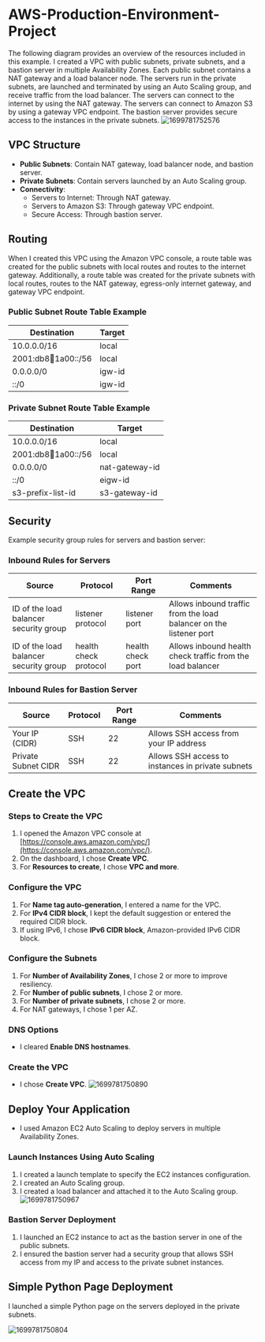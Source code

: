 # AWS-Production-Environment-Project

 The following diagram provides an overview of the resources included in this example. I created a VPC with public subnets, private subnets, and a bastion server in multiple Availability Zones. Each public subnet contains a NAT gateway and a load balancer node. The servers run in the private subnets, are launched and terminated by using an Auto Scaling group, and receive traffic from the load balancer. The servers can connect to the internet by using the NAT gateway. The servers can connect to Amazon S3 by using a gateway VPC endpoint. The bastion server provides secure access to the instances in the private subnets.
![1699781752576](https://github.com/PoornaChaitanya/AWS-Production-Environment-Project/assets/84367538/360cee37-03fd-4ac8-95f0-b397f3df630a)

## VPC Structure

- **Public Subnets**: Contain NAT gateway, load balancer node, and bastion server.
- **Private Subnets**: Contain servers launched by an Auto Scaling group.
- **Connectivity**:
  - Servers to Internet: Through NAT gateway.
  - Servers to Amazon S3: Through gateway VPC endpoint.
  - Secure Access: Through bastion server.

## Routing

When I created this VPC using the Amazon VPC console, a route table was created for the public subnets with local routes and routes to the internet gateway. Additionally, a route table was created for the private subnets with local routes, routes to the NAT gateway, egress-only internet gateway, and gateway VPC endpoint.

### Public Subnet Route Table Example

| Destination            | Target     |
|------------------------|------------|
| 10.0.0.0/16            | local      |
| 2001:db8:1234:1a00::/56 | local      |
| 0.0.0.0/0              | igw-id     |
| ::/0                   | igw-id     |

### Private Subnet Route Table Example

| Destination            | Target           |
|------------------------|------------------|
| 10.0.0.0/16            | local            |
| 2001:db8:1234:1a00::/56 | local            |
| 0.0.0.0/0              | nat-gateway-id   |
| ::/0                   | eigw-id          |
| s3-prefix-list-id      | s3-gateway-id    |

## Security

Example security group rules for servers and bastion server:

### Inbound Rules for Servers

| Source                           | Protocol         | Port Range     | Comments                                                  |
|----------------------------------|------------------|----------------|-----------------------------------------------------------|
| ID of the load balancer security group | listener protocol | listener port | Allows inbound traffic from the load balancer on the listener port |
| ID of the load balancer security group | health check protocol | health check port | Allows inbound health check traffic from the load balancer |

### Inbound Rules for Bastion Server

| Source              | Protocol | Port Range | Comments                                         |
|---------------------|----------|------------|--------------------------------------------------|
| Your IP (CIDR)      | SSH      | 22         | Allows SSH access from your IP address           |
| Private Subnet CIDR | SSH      | 22         | Allows SSH access to instances in private subnets |

## Create the VPC

### Steps to Create the VPC

1. I opened the Amazon VPC console at [https://console.aws.amazon.com/vpc/](https://console.aws.amazon.com/vpc/).
2. On the dashboard, I chose **Create VPC**.
3. For **Resources to create**, I chose **VPC and more**.

### Configure the VPC

1. For **Name tag auto-generation**, I entered a name for the VPC.
2. For **IPv4 CIDR block**, I kept the default suggestion or entered the required CIDR block.
3. If using IPv6, I chose **IPv6 CIDR block**, Amazon-provided IPv6 CIDR block.

### Configure the Subnets

1. For **Number of Availability Zones**, I chose 2 or more to improve resiliency.
2. For **Number of public subnets**, I chose 2 or more.
3. For **Number of private subnets**, I chose 2 or more.
4. For NAT gateways, I chose 1 per AZ.

### DNS Options

- I cleared **Enable DNS hostnames**.

### Create the VPC

- I chose **Create VPC**.
![1699781750890](https://github.com/PoornaChaitanya/AWS-Production-Environment-Project/assets/84367538/82d77ac5-7fb8-447b-9b38-72dda562299c)


## Deploy Your Application

- I used Amazon EC2 Auto Scaling to deploy servers in multiple Availability Zones.

### Launch Instances Using Auto Scaling

1. I created a launch template to specify the EC2 instances configuration.
2. I created an Auto Scaling group.
3. I created a load balancer and attached it to the Auto Scaling group.
![1699781750967](https://github.com/PoornaChaitanya/AWS-Production-Environment-Project/assets/84367538/04c19882-c909-4346-b226-22017f5293b6)


### Bastion Server Deployment

1. I launched an EC2 instance to act as the bastion server in one of the public subnets.
2. I ensured the bastion server had a security group that allows SSH access from my IP and access to the private subnet instances.

## Simple Python Page Deployment

I launched a simple Python page on the servers deployed in the private subnets. 

![1699781750804](https://github.com/PoornaChaitanya/AWS-Production-Environment-Project/assets/84367538/7eebe70d-c0ea-485a-97ff-17a70507c24b)

